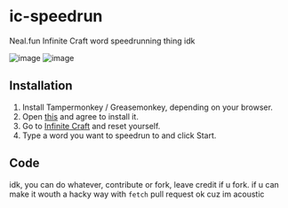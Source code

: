 # ic-speedrun
Neal.fun Infinite Craft word speedrunning thing idk

![image](https://github.com/LMNYX/ic-speedrun/assets/13962537/79c508c2-2f05-479b-baf7-3ae6ade07939)
![image](https://github.com/LMNYX/ic-speedrun/assets/13962537/a0451cef-baaf-4fff-90b7-139aec7fe4c9)


## Installation

1. Install Tampermonkey / Greasemonkey, depending on your browser.
2. Open <a href="https://github.com/LMNYX/ic-speedrun/raw/main/infinitespeedrun.user.js">this</a> and agree to install it.
3. Go to <a href="https://neal.fun/infinite-craft/">Infinite Craft</a> and reset yourself.
4. Type a word you want to speedrun to and click Start.

## Code

idk, you can do whatever, contribute or fork, leave credit if u fork. if u can make it wouth a hacky way with `fetch` pull request ok cuz im acoustic
